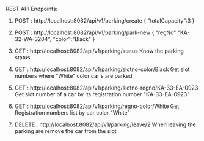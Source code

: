 

REST API Endpoints:

1. POST : http://localhost:8082/api/v1/parking/create
   {
    "totalCapacity":3
   }

2. POST : http://localhost:8082/api/v1/parking/park-new
   {
    "regNo":"KA-32-WA-3204",
    "color":"Black"
   }
   <br>
3. GET : http://localhost:8082/api/v1/parking/status
   Know the parking status
   <br>  
4. GET : http://localhost:8082/api/v1/parking/slotno-color/Black
   Get slot numbers where "White" color car's are parked
   <br>
5. GET : http://localhost:8082/api/v1/parking/slotno-regno/KA-33-EA-0923
   Get slot number of a car by its registration number "KA-33-EA-0923"<br>
  
6. GET : http://localhost:8082/api/v1/parking/regno-color/White
   Get Registration numbers list by car color "White"<br>
  
7. DELETE : http://localhost:8082/api/v1/parking/leave/2
   When leaving the parking are remove the car from the slot<br>


